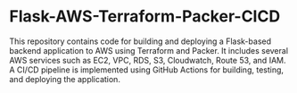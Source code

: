 # Flask-AWS-Terraform-Packer-CICD
This repository contains code for building and deploying a Flask-based backend application to AWS using Terraform and Packer. It includes several AWS services such as EC2, VPC, RDS, S3, Cloudwatch, Route 53, and IAM. A CI/CD pipeline is implemented using GitHub Actions for building, testing, and deploying the application.

